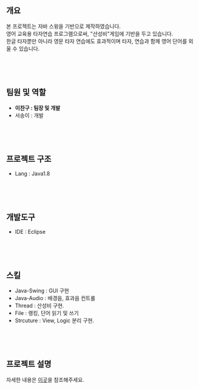 <h2><strong>개요</strong></h2>

<p>본 프로젝트는 자바 스윙을 기반으로 제작하였습니다.<br/>
영어 교육용 타자연습 프로그램으로써, &quot;산성비&quot;게임에 기반을 두고 있습니다.<br/>
한글 타자뿐만 아니라 영문 타자 연습에도 효과적이며 타자, 연습과 함께 영어 단어를 외울 수 있습니다.</p>

<p>&nbsp;</p>

<p>&nbsp;</p>

<h2><strong>팀원 및 역할</strong></h2>

<ul>
	<li><strong>이찬구 : 팀장 및 개발</strong></li>
	<li>서송이 : 개발</li>
</ul>

<p>&nbsp;</p>

<p>&nbsp;</p>

<h2><strong>프로젝트 구조</strong></h2>

<ul>
	<li>Lang : Java1.8</li>
</ul>

<p>&nbsp;</p>

<p>&nbsp;</p>

<h2><strong>개발도구</strong></h2>

<ul>
	<li>IDE : Eclipse</li>
</ul>

<p>&nbsp;</p>

<p>&nbsp;</p>

<h2><strong>스킬</strong></h2>

<ul>
	<li>Java-Swing : GUI 구현</li>
	<li>Java-Audio : 배경음, 효과음 컨트롤</li>
	<li>Thread : 산성비 구현.</li>
	<li>File : 랭킹, 단어 읽기 및 쓰기</li>
	<li>Strcuture : View, Logic 분리 구현.</li>
</ul>

<p>&nbsp;</p>

<p>&nbsp;</p>

<h2><strong>프로젝트 설명</strong></h2>
자세한 내용은 <a href="http://www.changoos.com/projects/13">이곳</a>을 참조해주세요.
<p>&nbsp;</p>

<p>&nbsp;</p>
